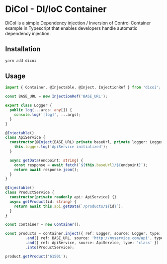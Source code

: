 # DiCoI - DI/IoC Container

DiCoI is a simple Dependency injection / Inversion of Control Container example in Typescript that enables developers handle automatic dependency injection.

## Installation

```bash
yarn add dicoi
```

## Usage

```typescript
import { Container, @Injectable, @Inject, InjectionRef } from 'dicoi';

const BASE_URL = new InjectionRef('BASE_URL');

export class Logger {
  public log(...args: any[]) {
    console.log('[log]', ...args);
  }
}

@Injectable()
class ApiService {
  constructor(@Inject(BASE_URL) private baseUrl, private logger: Logger) {
    this.logger.log('ApiService initialized');
  }

  async getData(endpoint: string) {
    const response = await fetch(`${this.baseUrl}/${endpoint}`);
    return await response.json();
  }
}

@Injectable()
class ProductService {
  constructor(private readonly api: ApiService) {}
  async getProduct(id: string) {
    return await this.api.getData(`/products/${id}`);
  }
}

const container = new Container();

const products = container.inject({ ref: Logger, source: Logger, type: 'class' })
         .and({ ref: BASE_URL, source: 'http://myservice.com/api', type: 'param' })
         .and({ ref: ApiService, source: ApiService, type: 'class' })
         .into(ProductService);

product.getProduct('61501');

```

